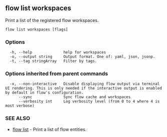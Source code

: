 ## flow list workspaces

Print a list of the registered flow workspaces.

```
flow list workspaces [flags]
```

### Options

```
  -h, --help              help for workspaces
  -o, --output string     Output format. One of: yaml, json, jsonp.
  -t, --tag stringArray   Filter by tags.
```

### Options inherited from parent commands

```
  -x, --non-interactive   Disable displaying flow output via terminal UI rendering. This is only needed if the interactive output is enabled by default in flow's configuration.
      --sync              Sync flow cache and workspaces
      --verbosity int     Log verbosity level (from 0 to 4 where 4 is most verbose)
```

### SEE ALSO

* [flow list](flow_list.md)	 - Print a list of flow entities.

